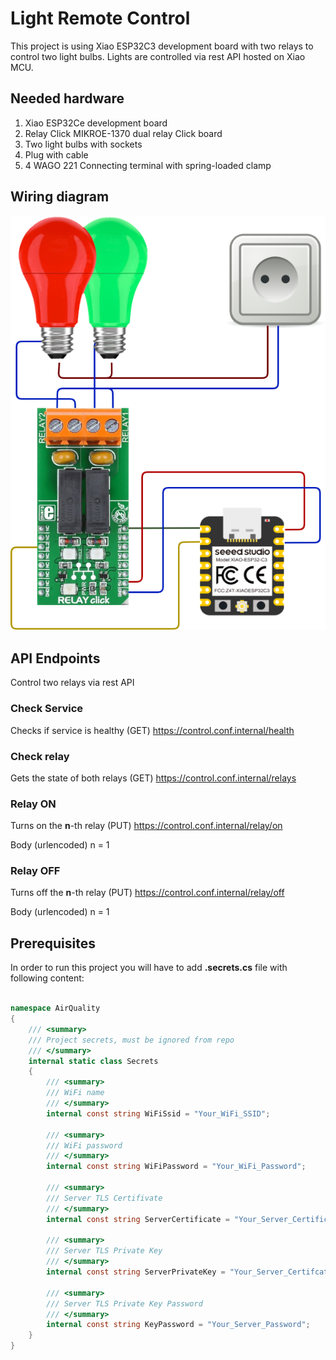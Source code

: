 # Light Remote Control

This project is using Xiao ESP32C3 development board with two relays to control two light bulbs. Lights are controlled via rest API hosted on Xiao MCU.

## Needed hardware

1. Xiao ESP32Ce development board
2. Relay Click MIKROE-1370 dual relay Click board
3. Two light bulbs with sockets
4. Plug with cable
5. 4 WAGO 221 Connecting terminal with spring-loaded clamp

## Wiring diagram

![Wiring diagram](Images/relay.png)

## API Endpoints

Control two relays via rest API

### Check Service

Checks if service is healthy
(GET)
https://control.conf.internal/health

### Check relay

Gets the state of both relays
(GET)
https://control.conf.internal/relays

### Relay ON

Turns on the **n**-th relay
(PUT)
https://control.conf.internal/relay/on

Body (urlencoded)
n = 1

### Relay OFF

Turns off the **n**-th relay
(PUT)
https://control.conf.internal/relay/off

Body (urlencoded)
n = 1

## Prerequisites

In order to run this project you will have to add **.secrets.cs** file with following content:

```c#

namespace AirQuality
{
    /// <summary>
    /// Project secrets, must be ignored from repo
    /// </summary>
    internal static class Secrets
    {
        /// <summary>
        /// WiFi name
        /// </summary>
        internal const string WiFiSsid = "Your_WiFi_SSID";

        /// <summary>
        /// WiFi password
        /// </summary>
        internal const string WiFiPassword = "Your_WiFi_Password";

        /// <summary>
        /// Server TLS Certifivate
        /// </summary>
        internal const string ServerCertificate = "Your_Server_Certificate";

        /// <summary>
        /// Server TLS Private Key
        /// </summary>
        internal const string ServerPrivateKey = "Your_Server_Certifcate_Private_Key";

        /// <summary>
        /// Server TLS Private Key Password
        /// </summary>
        internal const string KeyPassword = "Your_Server_Password";
    }
}

```

